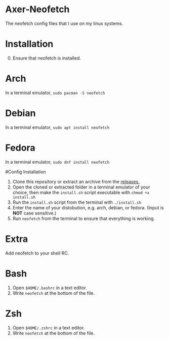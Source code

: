 # Axer-Neofetch

The neofetch config files that I use on my linux systems.

# Installation
0. Ensure that neofetch is installed.
# Arch
In a terminal emulator, `sudo pacman -S neofetch`
# Debian
In a terminal emulator, `sudo apt install neofetch`
# Fedora
In a terminal emulator, `sudo dnf install neofetch`

#Config Installation
1. Clone this repository or extract an archive from the [releases.](https://github.com/AxerTheAxe/Axer-Neofetch/releases)
2. Open the cloned or extracted folder in a terminal emulator of your choice, then make the `install.sh` script executable with `chmod +x install.sh`
3. Run the `install.sh` script from the terminal with `./install.sh`
4. Enter the name of your distobution, e.g. arch, debian, or fedora. (Input is **NOT** case sensitive.)
5. Run `neofetch` from the terminal to ensure that everything is working.

# Extra

Add neofetch to your shell RC.

# Bash
1. Open `$HOME/.bashrc` in a text editor.
2. Write `neofetch` at the bottom of the file.
# Zsh
1. Open `$HOME/.zshrc` in a text editor.
2. Write `neofetch` at the bottom of the file.
